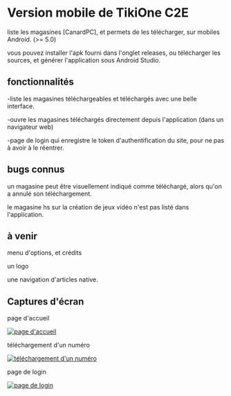 # Version mobile de TikiOne C2E

liste les magasines [CanardPC], et permets de les télécharger, sur mobiles Android. (>= 5.0)

vous pouvez installer l'apk fourni dans l'onglet releases, ou télécharger les sources, et générer l'application sous Android Studio.

## fonctionnalités

-liste les magasines téléchargeables et téléchargés avec une belle interface.

-ouvre les magasines téléchargés directement depuis l'application (dans un navigateur web)

-page de login qui enregistre le token d'authentification du site, pour ne pas à avoir à le réentrer.

## bugs connus

un magasine peut être visuellement indiqué comme téléchargé, alors qu'on a annulé son téléchargement.

le magasine hs sur la création de jeux vidéo n'est pas listé dans l'application.

## à venir

menu d'options, et crédits

un logo

une navigation d'articles native.

## Captures d'écran

page d'accueil

[![page d'accueil](https://raw.githubusercontent.com/LucasParsy/tikione-c2e/android/screenshot/home.png)](https://raw.githubusercontent.com/LucasParsy/tikione-c2e/android/screenshot/home.png)

téléchargement d'un numéro

[![téléchargement d'un numéro](https://raw.githubusercontent.com/LucasParsy/tikione-c2e/android/screenshot/home-downloading.png)](https://raw.githubusercontent.com/LucasParsy/tikione-c2e/android/screenshot/home-downloading.png)

page de login

[![page de login](https://raw.githubusercontent.com/LucasParsy/tikione-c2e/android/screenshot/login.png)](https://raw.githubusercontent.com/LucasParsy/tikione-c2e/android/screenshot/login.png)
